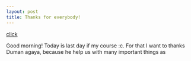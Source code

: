 ```yaml
---
layout: post
title: Thanks for everybody!
---
```

[click](http://visualgo.net/sorting)








Good morning! Today is last day if my course :c. For that I want to thanks Duman agaya, because he help us with many important things as 
